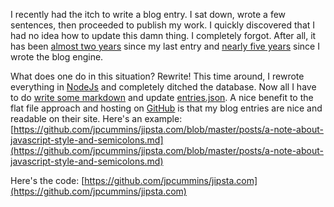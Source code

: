 I recently had the itch to write a blog entry. I sat down, wrote a few sentences, then proceeded to publish my work. I quickly discovered that I had no idea how to update this damn thing. I completely forgot. After all, it has been [almost two years](http://jipsta.com/wacky-javascript-regexp-global-modifier) since my last entry and [nearly five years](http://jipsta.com/django-blog-engine) since I wrote the blog engine.

What does one do in this situation? Rewrite! This time around, I rewrote everything in [NodeJs](http://nodejs.org/) and completely ditched the database. Now all I have to do [write some markdown](https://github.com/jpcummins/jipsta.com/tree/master/posts) and update [entries.json](https://github.com/jpcummins/jipsta.com/blob/master/entries.json). A nice benefit to the flat file approach and hosting on [GitHub](http://github.com) is that my blog entries are nice and readable on their site. Here's an example: [https://github.com/jpcummins/jipsta.com/blob/master/posts/a-note-about-javascript-style-and-semicolons.md](https://github.com/jpcummins/jipsta.com/blob/master/posts/a-note-about-javascript-style-and-semicolons.md)

Here's the code: [https://github.com/jpcummins/jipsta.com](https://github.com/jpcummins/jipsta.com)
